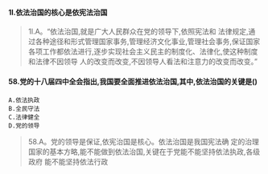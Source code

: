#### 1l.依法治国的核心是依宪法治国
>   1l.A。“依法治国,就是广大人民群众在党的领导下,依照宪法和
    法律规定,通过各种途径和形式管理国家事务,管理经济文化事业,管理社会事务,保证国家
    各项工作都依法进行,逐步实现社会主义民主的制度化、法律化,使这种制度和法律不因领导
    人的改变而改变,不因领导人看法和注意力的改变而改变。”
    
#### 58.党的十八届四中全会指出,我国要全面推进依法治国,其中,依法治国的关键是()
    A.依法执政
    B.全民守法
    C.法律健全
    D.党的领导
>   58.A。党的领导是保证,依宪治国是核心。依法治国是我国宪法确
    定的治理国家的基本方略,能不能做到依法治国,关键在于党能不能坚持依法执政,各级政府
    能不能坚持依法行政





















    